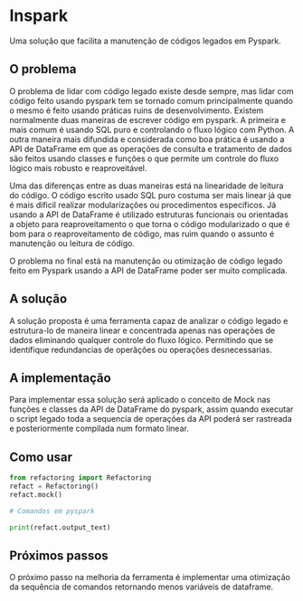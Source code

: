 # Inspark
Uma solução que facilita a manutenção de códigos legados em Pyspark.

## O problema

O problema de lidar com código legado existe desde sempre, mas lidar com código feito usando pyspark tem se tornado comum principalmente quando o mesmo é feito usando práticas ruins de desenvolvimento. Existem normalmente duas maneiras de escrever código em pyspark. A primeira e mais comum é usando SQL puro e controlando o fluxo lógico com Python. A outra maneira mais difundida e considerada como boa prática é usando a API de DataFrame em que as operações de consulta e tratamento de dados são feitos usando classes e funções o que permite um controle do fluxo lógico mais robusto e reaproveitável.

Uma das diferenças entre as duas maneiras está na linearidade de leitura do código. O código escrito usado SQL puro costuma ser mais linear já que é mais dificil realizar modularizações ou procedimentos especificos. Já usando a API de DataFrame é utilizado estruturas funcionais ou orientadas a objeto para reaproveitamento o que torna o código modularizado o que é bom para o reaproveitamento de código, mas ruim quando o assunto é manutenção ou leitura de código.

O problema no final está na manutenção ou otimização de código legado feito em Pyspark usando a API de DataFrame poder ser muito complicada.


## A solução

A solução proposta é uma ferramenta capaz de analizar o código legado e estrutura-lo de maneira linear e concentrada apenas nas operações de dados eliminando qualquer controle do fluxo lógico. Permitindo que se identifique redundancias de operãções ou operações desnecessarias.

## A implementação

Para implementar essa solução será aplicado o conceito de Mock nas funções e classes da API de DataFrame do pyspark, assim quando executar o script legado toda a sequencia de operações da API poderá ser rastreada e posteriormente compilada num formato linear.

## Como usar

```python
from refactoring import Refactoring
refact = Refactoring()
refact.mock()

# Comandos em pyspark

print(refact.output_text)
```


## Próximos passos

O próximo passo na melhoria da ferramenta é implementar uma otimização da sequência de comandos retornando menos variáveis de dataframe.
